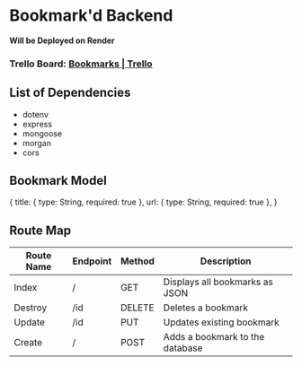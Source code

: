 # Bookmark'd Backend

**Will be Deployed on Render**

### Trello Board: [Bookmarks | Trello](https://trello.com/b/PbczSanH/bookmarks)

## List of Dependencies

- dotenv
- express
- mongoose
- morgan
- cors

## Bookmark Model

{
title: { type: String, required: true },
url: { type: String, required: true },
}

## Route Map

| Route Name | Endpoint | Method | Description                     |
| ---------- | -------- | ------ | ------------------------------- |
| Index      | /        | GET    | Displays all bookmarks as JSON  |
| Destroy    | /id      | DELETE | Deletes a bookmark              |
| Update     | /id      | PUT    | Updates existing bookmark       |
| Create     | /        | POST   | Adds a bookmark to the database |
